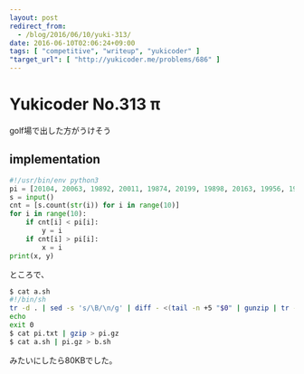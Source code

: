 ```yaml
---
layout: post
redirect_from:
  - /blog/2016/06/10/yuki-313/
date: 2016-06-10T02:06:24+09:00
tags: [ "competitive", "writeup", "yukicoder" ]
"target_url": [ "http://yukicoder.me/problems/686" ]
---
```


# Yukicoder No.313 π

golf場で出した方がうけそう

## implementation

``` python
#!/usr/bin/env python3
pi = [20104, 20063, 19892, 20011, 19874, 20199, 19898, 20163, 19956, 19841]
s = input()
cnt = [s.count(str(i)) for i in range(10)]
for i in range(10):
    if cnt[i] < pi[i]:
        y = i
    if cnt[i] > pi[i]:
        x = i
print(x, y)
```

ところで、

``` sh
$ cat a.sh
#!/bin/sh
tr -d . | sed -s 's/\B/\n/g' | diff - <(tail -n +5 "$0" | gunzip | tr -d . | sed -s 's/\B/\n/g') | grep '^[<>]' | tr -cd 0-9 | sed -e 's/\B/ /'
echo
exit 0
$ cat pi.txt | gzip > pi.gz
$ cat a.sh | pi.gz > b.sh
```

みたいにしたら80KBでした。

